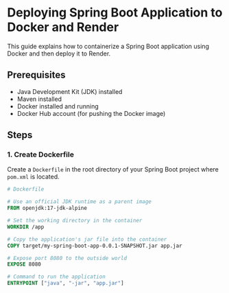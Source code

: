# Deploying Spring Boot Application to Docker and Render

This guide explains how to containerize a Spring Boot application using Docker and then deploy it to Render.

## Prerequisites

- Java Development Kit (JDK) installed
- Maven installed
- Docker installed and running
- Docker Hub account (for pushing the Docker image)

## Steps

### 1. Create Dockerfile

Create a `Dockerfile` in the root directory of your Spring Boot project where `pom.xml` is located.

```dockerfile
# Dockerfile

# Use an official JDK runtime as a parent image
FROM openjdk:17-jdk-alpine

# Set the working directory in the container
WORKDIR /app

# Copy the application's jar file into the container
COPY target/my-spring-boot-app-0.0.1-SNAPSHOT.jar app.jar

# Expose port 8080 to the outside world
EXPOSE 8080

# Command to run the application
ENTRYPOINT ["java", "-jar", "app.jar"]
